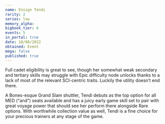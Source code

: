 ```yaml
---
name: Ensign Tendi
rarity: 2
series: low
memory_alpha:
bigbook_tier: 6
events: 5
in_portal: true
date: 10/08/2022
obtained: Event
mega: false
published: true
---
```


Full cadet eligibility is great to see, though her somewhat weak secondary and tertiary skills may struggle with Epic difficulty node unlocks thanks to a lack of most of the relevant SCI-centric traits. Luckily the utility doesn’t end there.

A Bones-esque Grand Slam shuttler, Tendi debuts as the top option for all MED (“and”) seats available and has a juicy early game skill set to pair with great voyage power that should see her perform there alongside Rare options. With worthwhile collection value as well, Tendi is a fine choice for your precious trainers at any stage of the game.

